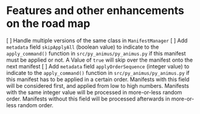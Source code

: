 # Features and other enhancements on the road map

[ ] Handle multiple versions of the same class in `ManifestManager`
[ ] Add `metadata` field `skipApplyAll` (boolean value) to indicate to the `apply_command()` function in `src/py_animus/py_animus.py` if this manifest must be applied or not. A Value of `true` will skip over the manifest onto the next manifest
[ ] Add `metadata` field `applyOrderSequence` (integer value) to indicate to the `apply_command()` function in `src/py_animus/py_animus.py` if this manifest has to be applied in a certain order. Manifests with this field will be considered first, and applied from low to high numbers. Manifests with the same integer value will be processed in more-or-less random order. Manifests without this field will be processed afterwards in more-or-less random order.
